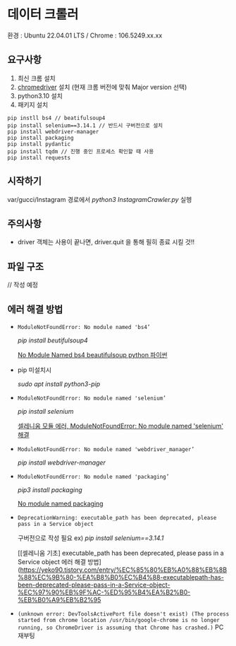 # 데이터 크롤러

환경 : Ubuntu 22.04.01 LTS / Chrome : 106.5249.xx.xx

## 요구사항
1. 최신 크롬 설치
2. [chromedriver](https://chromedriver.storage.googleapis.com/index.html) 설치 (현재 크롬 버전에 맞춰 Major version 선택)
3. python3.10 설치
4. 패키지 설치
```
pip instll bs4 // beatifulsoup4
pip install selenium==3.14.1 // 반드시 구버전으로 설치
pip install webdriver-manager 
pip install packaging
pip install pydantic
pip install tqdm // 진행 중인 프로세스 확인할 때 사용
pip install requests
```

## 시작하기
var/gucci/Instagram 경로에서 *python3 InstagramCrawler.py* 실헹

## 주의사항
- driver 객체는 사용이 끝나면, driver.quit 을 통해 필히 종료 시킬 것!!

## 파일 구조
// 작성 예정

## 에러 해결 방법

- `ModuleNotFoundError: No module named 'bs4’`
    
    *pip install beutifulsoup4*
    
    [No Module Named bs4 beautifulsoup python 파이썬](https://studyhard24.tistory.com/235)
    
- pip 미설치시
    
    *sudo apt install python3-pip*
    
- `ModuleNotFoundError: No module named 'selenium’`
    
    *pip install selenium*
    
    [셀레니움 모듈 에러, ModuleNotFoundError: No module named 'selenium' 해결](https://shwank77.tistory.com/1588)
    
- `ModuleNotFoundError: No module named 'webdriver_manager’`
    
     *pip install webdriver-manager*
    
- `ModuleNotFoundError: No module named 'packaging’`
    
    *pip3 install packaging*
    
    [No module named packaging](https://stackoverflow.com/questions/42222096/no-module-named-packaging)
    
- `DeprecationWarning: executable_path has been deprecated, please pass in a Service object`
    
    구버전으로 작성 필요
    ex) *pip install selenium==3.14.1*
    
    [[셀레니움 기초] executable_path has been deprecated, please pass in a Service object 에러 해결 방법](https://yeko90.tistory.com/entry/%EC%85%80%EB%A0%88%EB%8B%88%EC%9B%80-%EA%B8%B0%EC%B4%88-executablepath-has-been-deprecated-please-pass-in-a-Service-object-%EC%97%90%EB%9F%AC-%ED%95%B4%EA%B2%B0-%EB%B0%A9%EB%B2%95

- `(unknown error: DevToolsActivePort file doesn't exist)
  (The process started from chrome location /usr/bin/google-chrome is no longer running, so ChromeDriver is assuming that Chrome has crashed.)`
  PC 재부팅